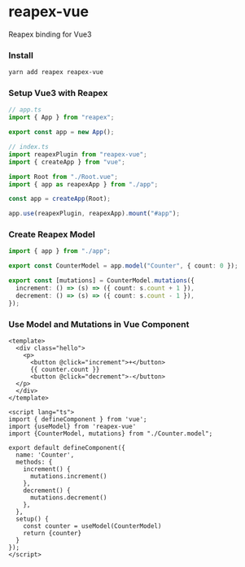 # reapex-vue
Reapex binding for Vue3

### Install
```bash
yarn add reapex reapex-vue
```

### Setup Vue3 with Reapex

```typescript
// app.ts
import { App } from "reapex";

export const app = new App();
```

```typescript
// index.ts
import reapexPlugin from "reapex-vue";
import { createApp } from "vue";

import Root from "./Root.vue";
import { app as reapexApp } from "./app";

const app = createApp(Root);

app.use(reapexPlugin, reapexApp).mount("#app");
```

### Create Reapex Model
```typescript
import { app } from "./app";

export const CounterModel = app.model("Counter", { count: 0 });

export const [mutations] = CounterModel.mutations({
  increment: () => (s) => ({ count: s.count + 1 }),
  decrement: () => (s) => ({ count: s.count - 1 }),
});
```

### Use Model and Mutations in Vue Component
```vue
<template>
  <div class="hello">
    <p>
      <button @click="increment">+</button>
      {{ counter.count }}
      <button @click="decrement">-</button>
  </p>
  </div>
</template>

<script lang="ts">
import { defineComponent } from 'vue';
import {useModel} from 'reapex-vue'
import {CounterModel, mutations} from "./Counter.model";

export default defineComponent({
  name: 'Counter',
  methods: {
    increment() {
      mutations.increment()
    },
    decrement() {
      mutations.decrement()
    },
  },
  setup() {
    const counter = useModel(CounterModel)
    return {counter}
  }
});
</script>

```
